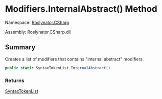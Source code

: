 # Modifiers\.InternalAbstract\(\) Method

Namespace: [Roslynator.CSharp](../../README.md)

Assembly: Roslynator\.CSharp\.dll

## Summary

Creates a list of modifiers that contains "internal abstract" modifiers\.

```csharp
public static SyntaxTokenList InternalAbstract()
```

### Returns

[SyntaxTokenList](https://docs.microsoft.com/en-us/dotnet/api/microsoft.codeanalysis.syntaxtokenlist)

